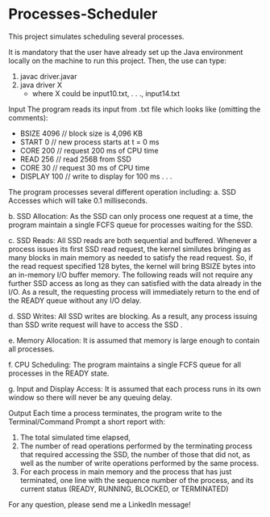 # Processes-Scheduler
This project simulates scheduling several processes.

It is mandatory that the user have already set up the Java environment locally on the machine to run this project. Then, the use can type:
1. javac driver.javar
2. java driver X
   * where X could be input10.txt, . . ., input14.txt

Input
The program reads its input from .txt file which looks like (omitting the comments):
* BSIZE 4096  //  block size is 4,096 KB
* START    0  //  new process starts at t = 0 ms 
* CORE   200  // request 200 ms of CPU time
* READ   256  // read 256B from SSD 
* CORE   30   // request 30 ms of CPU time 
* DISPLAY 100 // write to display for 100 ms
. . .


The program processes several different operation including:
a. SSD Accesses which will take 0.1 milliseconds.

b. SSD Allocation: As the SSD can only process one request at  a  time, the program maintain a  single FCFS queue for processes waiting for the SSD.

c. SSD  Reads:  All  SSD  reads  are both  sequential  and buffered.  Whenever  a  process  issues  its  first  SSD  read request, the  kernel similutes bringing as many blocks in main 
memory as needed to satisfy the read request. So, if the read request  specified  128  bytes,  the  kernel  will  bring  BSIZE bytes into an in-memory I/O buffer memory.  The following reads will not require any further SSD access as long as they can satisfied with the data already in the I/O. As a result, the requesting process will immediately return to the end of the READY queue without any I/O delay.

d. SSD  Writes:  All  SSD  writes are blocking.  As  a  result, any  process  issuing  than  SSD  write  request  will  have  to access the SSD .

e. Memory Allocation: It is assumed that memory is large enough to contain all processes. 

f. CPU  Scheduling:  The program  maintains  a  single FCFS queue for all processes in the READY state.

g. Input and Display Access: It is assumed that each process runs in its own window so there will never be any queuing delay.


Output
Each time a process terminates, the program write to the Terminal/Command Prompt a short report with:
1. The total simulated time elapsed, 
2. The  number  of  read  operations  performed  by  the terminating process that required accessing the SSD, the number of those that did not, as well as the number of write operations performed by the same process. 
3. For each process in main memory and the process that has just terminated, one line with the sequence number of the process, and its current status (READY, RUNNING, BLOCKED, or TERMINATED)

For any question, please send me a LinkedIn message!

